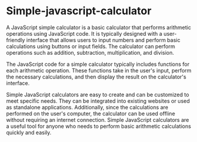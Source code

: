 # Simple-javascript-calculator


A JavaScript simple calculator is a basic calculator that performs arithmetic operations using JavaScript code. It is typically designed with a user-friendly interface that allows users to input numbers and perform basic calculations using buttons or input fields. The calculator can perform operations such as addition, subtraction, multiplication, and division.

The JavaScript code for a simple calculator typically includes functions for each arithmetic operation. These functions take in the user's input, perform the necessary calculations, and then display the result on the calculator's interface.

Simple JavaScript calculators are easy to create and can be customized to meet specific needs. They can be integrated into existing websites or used as standalone applications. Additionally, since the calculations are performed on the user's computer, the calculator can be used offline without requiring an internet connection. Simple JavaScript calculators are a useful tool for anyone who needs to perform basic arithmetic calculations quickly and easily.
